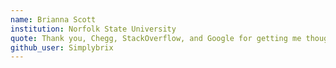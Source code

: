 ```yaml
---
name: Brianna Scott
institution: Norfolk State University
quote: Thank you, Chegg, StackOverflow, and Google for getting me though college.
github_user: Simplybrix
---
```

